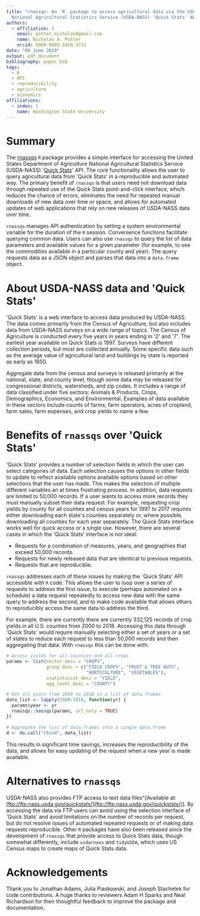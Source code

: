 ```yaml
---
title: "rnassqs: An `R` package to access agricultural data via the USDA 
  National Agricultural Statistics Service (USDA-NASS) 'Quick Stats' API"
authors:
  - affiliation: 1
    email: potter.nicholas@gmail.com
    name: Nicholas A. Potter
    orcid: 0000-0002-3410-3732
date: "09 June 2019"
output: pdf_document
bibliography: paper.bib
tags:
  - R
  - API
  - reproducibility
  - agriculture
  - economics
affiliations:
  - index: 1
    name: Washington State University
---
```


# Summary

The [rnassqs](https://github.com/ropensci/rnassqs) `R` package
provides a simple interface for accessing the United States Department of
Agriculture National Agricultural Statistics Service (USDA-NASS)
'[Quick Stats](https://quickstats.nass.usda.gov/)' API. The
core functionality allows the user to query agricultural data from 'Quick Stats'
in a reproducible and automated way. The primary benefit of `rnassqs` is
that users need not download data through repeated use of the Quick Stats
point-and-click interface, which reduces the chance of errors, eliminates the
need for repeated manual downloads of new data over time or space, and allows
for automated updates of web applications that rely on new releases of USDA-NASS
data over time.

`rnassqs` manages API authentication by setting a system environmental variable
for the duration of the `R` session. Convenience functions facilitate querying
common data. Users can also use `rnassqs` to query the list of data parameters
and available values for a given parameter (for example, to see the commodities
available in a particular county and year). The query requests data as a JSON
object and parses that data into a `data.frame` object. 


# About USDA-NASS data and 'Quick Stats'

'Quick Stats' is a web interface to access data produced by USDA-NASS. The data 
comes primarily from the Census of Agriculture, but also includes
data from USDA-NASS surveys on a wide range of topics. The Census of Agriculture
is conducted every five years in years ending in '2' and '7'. The earliest year
available on Quick Stats is 1997. Surveys have different collection periods,
but most are collected annually. Some specific data such as the average value of
agricultural land and buildings by state is reported as early as 1850.

Aggregate data from the census and surveys is released primarily at the 
national, state, and county level, though some data may be released for 
congressional districts, watersheds, and zip codes. It includes a range of data
classified under five sectors: Animals & Products, Crops, Demographics, 
Economics, and Environmental. Examples of data available in these sectors 
include counts of farms, farm operators, acres of cropland, farm sales, farm 
expenses, and crop yields to name a few.


# Benefits of `rnassqs` over 'Quick Stats'

'Quick Stats' provides a number of selection fields in which the user can select
categories of data. Each selection causes the options in other fields to update
to reflect available options available options based on other selections that
the user has made. This makes the selection of multiple different variables an
at times frustrating process. In addition, data requests are limited to 50,000
records. If a user wants to access more records they must manually subset their
data request. For example, requesting crop yields by county for all counties
and census years for 1997 to 2017 requires either downloading each state's counties
separately or, where possible, downloading all counties for each year separately.
The Quick Stats interface works well for quick access or a single use. However,
there are several cases in which the 'Quick Stats' interface is not ideal:

- Requests for a combination of measures, years, and 
  geographies that exceed 50,000 records.
- Requests for newly released data that are identical to previous requests.
- Requests that are reproducible.

`rnassqs` addresses each of these issues by making the 'Quick Stats' API 
accessible with `R` code. This allows the user to loop over a series of requests
to address the first issue, to execute (perhaps automated on a schedule) a data 
request repeatedly to access new data with the same query to address the 
second, and to make code available that allows others to reproducibly access 
the same data to address the third.

For example, there are currently there are currently 332,125 records of crop 
yields in all U.S. counties from 2000 to 2018. Accessing this data through 
'Quick Stats' would require manually selecting either a set of years or a set 
of states to reduce each request to less than 50,000 records and then 
aggregating that data. With `rnassqs` this can be done with:


```r
# Access yields for all counties and all crops
params <- list(sector_desc = "CROPS",
               group_desc = c("FIELD CROPS", "FRUIT & TREE NUTS", 
                              "HORTICULTURE", "VEGETABLES"),
               statisticcat_desc = "YIELD", 
               agg_level_desc = "COUNTY")

# Get all years from 2000 to 2018 in a list of data.frames
data_list <- lapply(2000:2018, function(yr) { 
  params$year <- yr
  rnassqs::nassqs(params, url_only = TRUE)
})

# Aggregate the list of data.frames into a single data.frame
d <- do.call("rbind", data_list)
```

This results in significant time savings, increases the reproducibility of
the data, and allows for easy updating of the request when a new year is made
available.


# Alternatives to `rnassqs`

USDA-NASS also provides FTP access to text data files^[Available at: 
[ftp://ftp.nass.usda.gov/quickstats/](ftp://ftp.nass.usda.gov/quickstats/)]. 
By accessing the data via FTP users can avoid using the selection interface of
'Quick Stats' and avoid limitations on the number of records per request, but do 
not resolve issues of automated repeated requests or of making data requests 
reproducible. Other `R` packages have also been released since the development
of `rnassqs` that provide access to Quick Stats data, though somewhat differently,
include `usdarnass` and `tidyUSDA`, which uses US Census maps to create maps
of Quick Stats data.


# Acknowledgements

Thank you to Jonathan Adams, Julia Piaskowski, and Joseph Stachelek for code
contributions. A huge thanks to reviewers Adam H Sparks and Neal Richardson
for their thoughtful feedback to improve the package and documentation.
